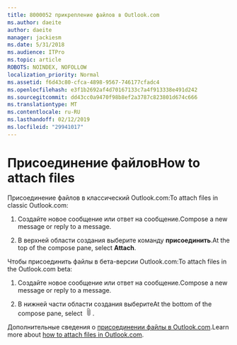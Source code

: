 ```yaml
---
title: 8000052 прикрепление файлов в Outlook.com
ms.author: daeite
author: daeite
manager: jackiesm
ms.date: 5/31/2018
ms.audience: ITPro
ms.topic: article
ROBOTS: NOINDEX, NOFOLLOW
localization_priority: Normal
ms.assetid: f6d43c80-cfca-4898-9567-746177cfadc4
ms.openlocfilehash: e3f1b2692af4d70167133c7a4f913338e491d242
ms.sourcegitcommit: dd43cc0a9470f98b8ef2a3787c823801d674c666
ms.translationtype: MT
ms.contentlocale: ru-RU
ms.lasthandoff: 02/12/2019
ms.locfileid: "29941017"
---
```

# <a name="how-to-attach-files"></a><span data-ttu-id="3c256-102">Присоединение файлов</span><span class="sxs-lookup"><span data-stu-id="3c256-102">How to attach files</span></span>

<span data-ttu-id="3c256-103">Присоединение файлов в классический Outlook.com:</span><span class="sxs-lookup"><span data-stu-id="3c256-103">To attach files in classic Outlook.com:</span></span>
  
1. <span data-ttu-id="3c256-104">Создайте новое сообщение или ответ на сообщение.</span><span class="sxs-lookup"><span data-stu-id="3c256-104">Compose a new message or reply to a message.</span></span>
    
2. <span data-ttu-id="3c256-105">В верхней области создания выберите команду **присоединить**.</span><span class="sxs-lookup"><span data-stu-id="3c256-105">At the top of the compose pane, select **Attach**.</span></span> 
    
<span data-ttu-id="3c256-106">Чтобы присоединить файлы в бета-версии Outlook.com:</span><span class="sxs-lookup"><span data-stu-id="3c256-106">To attach files in the Outlook.com beta:</span></span>
  
1. <span data-ttu-id="3c256-107">Создайте новое сообщение или ответ на сообщение.</span><span class="sxs-lookup"><span data-stu-id="3c256-107">Compose a new message or reply to a message.</span></span>
    
2. <span data-ttu-id="3c256-108">В нижней части области создания выберите</span><span class="sxs-lookup"><span data-stu-id="3c256-108">At the bottom of the compose pane, select</span></span> ![Подключение](media/da223d01-5fe6-448c-a3a3-e2b5262da4b9.png)<span data-ttu-id="3c256-110">.</span><span class="sxs-lookup"><span data-stu-id="3c256-110"></span></span>
    
<span data-ttu-id="3c256-111">Дополнительные сведения о [присоединении файлы в Outlook.com](https://go.microsoft.com/fwlink/p/?linkid=2001702&amp;clcid=0x409).</span><span class="sxs-lookup"><span data-stu-id="3c256-111">Learn more about [how to attach files in Outlook.com](https://go.microsoft.com/fwlink/p/?linkid=2001702&amp;clcid=0x409).</span></span>
  

